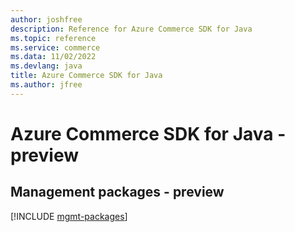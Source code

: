 ```yaml
---
author: joshfree
description: Reference for Azure Commerce SDK for Java
ms.topic: reference
ms.service: commerce
ms.data: 11/02/2022
ms.devlang: java
title: Azure Commerce SDK for Java
ms.author: jfree
---
```

# Azure Commerce SDK for Java - preview

## Management packages - preview
[!INCLUDE [mgmt-packages](commerce-mgmt-index.md)]